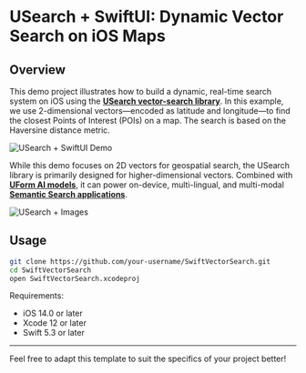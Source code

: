 # USearch + SwiftUI: Dynamic Vector Search on iOS Maps

## Overview

This demo project illustrates how to build a dynamic, real-time search system on iOS using the __[USearch vector-search library](https://github.com/unum-cloud/usearch)__. In this example, we use 2-dimensional vectors—encoded as latitude and longitude—to find the closest Points of Interest (POIs) on a map. The search is based on the Haversine distance metric.

![USearch + SwiftUI Demo](USearch+SwiftUI.gif)

While this demo focuses on 2D vectors for geospatial search, the USearch library is primarily designed for higher-dimensional vectors. Combined with __[UForm AI models](https://github.com/unum-cloud/uform)__, it can power on-device, multi-lingual, and multi-modal __[Semantic Search applications](http://usearch-images.com)__.

![USearch + Images](USearch+Images.gif)

## Usage

```bash
git clone https://github.com/your-username/SwiftVectorSearch.git
cd SwiftVectorSearch
open SwiftVectorSearch.xcodeproj
```

Requirements:

- iOS 14.0 or later
- Xcode 12 or later
- Swift 5.3 or later

---

Feel free to adapt this template to suit the specifics of your project better!
